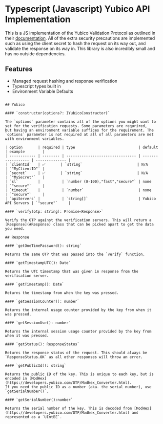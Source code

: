 # Typescript (Javascript) Yubico API Implementation

This is a JS implementation of the Yubico Validation Protocol as outlined in their [documentation](https://developers.yubico.com/yubikey-val/Validation_Protocol_V2.0.html). All of the extra security precautions are implemented such as using the client secret to hash the request on its way out, and validate the response on its way in. This library is also incredibly small and has no outside dependencies.

## Features

-   Managed request hashing and response verification
-   Typescript types built in
-   Environment Variable Defaults

```

## Yubico

#### `constructor(options?: IYubicoConstructor)`

The `options` parameter contains all of the options you might want to set for the verification requests. Some parameters are requrired,
but having an environment variable suffices for the requirement. The `options` parameter is not required at all of all parameters are met with environment variables.

| option       | required | type                             | default            | example        |
| ------------ | -------- | -------------------------------- | ------------------ | -------------- |
| `clientId`   | ✅       | `string`                         | N/A                | `"MyClientID"` |
| `secret`     | ✅       | `string`                         | N/A                | `"MySecret"`   |
| `sl`         |          | `number (0-100),"fast","secure"` | none               | `"secure"`     |
| `timeout`    |          | `number`                         | none               | `"secure"`     |
| `apiServers` |          | `string[]`                       | Yubico API Servers | `"secure"`     |

#### `verify(otp: string): Promise<Response>`

Verify the OTP against the verification servers. This will return a [Response](#Response) class that can be picked apart to get the data you need.

## Response

#### `getOneTimePassword(): string`

Returns the same OTP that was passed into the `verify` function.

#### `getTimestampUTC(): Date`

Returns the UTC timestamp that was given in response from the verification server.

#### `getTimestamp(): Date`

Returns the timestamp from when the key was pressed.

#### `getSessionCounter(): number`

Returns the internal usage counter provided by the key from when it was pressed.

#### `getSessionUse(): number`

Returns the internal session usage counter provided by the key from when it was pressed.

#### `getStatus(): ResponseStatus`

Returns the response status of the request. This should always be `ResponseStatus.OK` as all other responses will throw an error.

#### `getPublicId(): string`

Returns the public ID of the key. This is unique to each key, but is encoded in [ModHex](https://developers.yubico.com/OTP/Modhex_Converter.html).
If you need the public ID as a number (aka. the serial number), use `getSerialNumber()`.

#### `getSerialNumber():number`

Returns the serial number of the key. This is decoded from [ModHex](https://developers.yubico.com/OTP/Modhex_Converter.html) and represented as a `UIntBE`.
